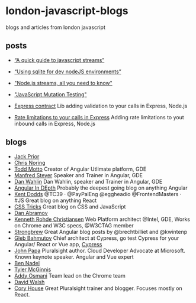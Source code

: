 # london-javascript-blogs
blogs and articles from london javascript

## posts


- [“A quick guide to javascript streams”](https://link.medium.com/g2qN686LyT)

- [“Using sqlite for dev nodeJS environments”](https://link.medium.com/kgs2eilMyT)
- ["Node.js streams, all you need to know"](https://medium.freecodecamp.org/node-js-streams-everything-you-need-to-know-c9141306be93)
- ["JavaScript Mutation Testing"](https://medium.com/@ollelauribostr/javascript-mutation-testing-2265e961029a)
- [Express contract](https://github.com/Dallas62/express-contract)
Lib adding validation to your calls in Express, Node.js
- [Rate limitations to your calls in Express](https://github.com/Dallas62/express-limit)
Adding rate limitations to yout inbound calls in Express, Node.js

## blogs

- [Jack Prior](https://medium.com/@jackprior)
- [Chris Noring](https://medium.com/@noringc)
- [Todd Motto](https://toddmotto.com/)
Creator of Angular Utlimate platform, GDE
- [Manfred Steyer](https://www.softwarearchitekt.at/default.aspx)
Speaker and Trainer in Angular, GDE
- [Dan Wahlin](https://blog.codewithdan.com/)
Dan Wahlin, speaker and Trainer in Angular, GDE
- [Angular In DEpth](https://blog.angularindepth.com/)
Probably the deepest going blog on anything Angular
- [Kent Dodds](https://medium.com/@kentcdodds)
@TC39 · @PayPalEng @eggheadio @FrontendMasters · #JS
Great blog on anything React
- [CSS Tricks](https://css-tricks.com)
Great blog on CSS and JavaScript
- [Dan Abramov](https://overreacted.io/)
- [Kenneth Rohde Christiansen](https://medium.com/@kennethrohde)
Web Platform architect @Intel, GDE, Works on Chrome and W3C specs, @W3CTAG member
- [Strongbrew](https://blog.strongbrew.io/)
Great Angular blog posts by @brechtbilliet and @kwintenp
- [Gleb Bahmutov](https://glebbahmutov.com/blog/)
Chief architect at Cypress, go test Cypress for your Angular/ React or Vue app, [Cypress](https://www.cypress.io/)
- [John Papa](https://johnpapa.net)
Pluralsight author. Cloud Developer Advocate at Microsoft. Known keynote speaker. Angular and Vue expert
- [Ben Nadel](https://www.bennadel.com/)
- [Tyler McGinnis](https://tylermcginnis.com/blog)
- [Addy Osmani](https://medium.com/@addyosmani)
Team lead on the Chrome team
- [David Walsh](https://davidwalsh.name/)
- [Cory House](https://medium.com/@housecor)
Great Pluralsight trainer and blogger. Focuses mostly on React.

